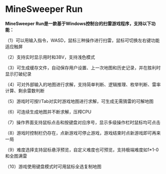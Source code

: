 # MineSweeper Run

**MineSweeper Run是一款基于Windows控制台的扫雷游戏程序，支持以下功能：**

（1）可以用输入指令，WASD，鼠标三种操作进行扫雷，鼠标可切换左右键功能适应触屏

（2）支持实时显示用时和3BV，支持浅色模式

（3）可生成缓存文件，自动保存用户设置、上一次地图和历史记录，并在胜利时显示打破纪录

（4）可对外部输入的地图进行求解，支持简单判断、逻辑推理、枚举判断、雷率计算、剩余雷数判断

（5）游戏时可按!/Tab对实时游戏地图进行求解，可生成无需猜雷的可解地图

（6）可连续生成地图并不断求解，压榨CPU

（7）操作界面支持鼠标点击和按键盘对应序号，显示多级操作栏时鼠标均可点击

（8）游戏时控制栏仍存在，点新游戏可停止游戏，游戏结束时点新游戏即可再来一局

（9）难度选择支持鼠标悬浮预览，自定义难度也可预览，支持极端难度如1*1-0和全图满雷

（10）游戏使用键盘模式时可用鼠标全选复制地图

